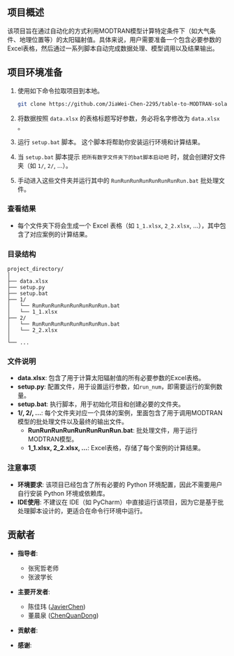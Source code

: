 ## 项目概述

该项目旨在通过自动化的方式利用MODTRAN模型计算特定条件下（如大气条件、地理位置等）的太阳辐射值。具体来说，用户需要准备一个包含必要参数的Excel表格，然后通过一系列脚本自动完成数据处理、模型调用以及结果输出。

## 项目环境准备

1. 使用如下命令拉取项目到本地。
   
   ```bash
   git clone https://github.com/JiaWei-Chen-2295/table-to-MODTRAN-solar-radiation.git
   ```
   
2. 将数据按照 `data.xlsx` 的表格标题写好参数，务必将名字修改为 `data.xlsx` 。

3. 运行 `setup.bat` 脚本。 这个脚本将帮助你安装运行环境和计算结果。

4. 当 `setup.bat` 脚本提示 `把所有数字文件夹下的bat脚本启动吧` 时，就会创建好文件夹（如 `1/`, `2/`, ...）。
  
5. 手动进入这些文件夹并运行其中的 `RunRunRunRunRunRunRunRun.bat` 批处理文件。

### 查看结果
  - 每个文件夹下将会生成一个 Excel 表格（如 `1_1.xlsx`, `2_2.xlsx`, ...），其中包含了对应案例的计算结果。

### 目录结构
```plaintext
project_directory/
│
├── data.xlsx
├── setup.py
├── setup.bat
├── 1/
│   └── RunRunRunRunRunRunRunRun.bat
│   └── 1_1.xlsx
├── 2/
│   └── RunRunRunRunRunRunRunRun.bat
│   └── 2_2.xlsx
│
└── ...
```

### 文件说明
- **data.xlsx**: 包含了用于计算太阳辐射值的所有必要参数的Excel表格。
- **setup.py**: 配置文件，用于设置运行参数，如`run_num`，即需要运行的案例数量。
- **setup.bat**: 执行脚本，用于初始化项目和创建必要的文件夹。
- **1/, 2/, ...**: 每个文件夹对应一个具体的案例，里面包含了用于调用MODTRAN模型的批处理文件以及最终的输出文件。
  - **RunRunRunRunRunRunRunRun.bat**: 批处理文件，用于运行MODTRAN模型。
  - **1_1.xlsx, 2_2.xlsx, ...**: Excel表格，存储了每个案例的计算结果。

### 注意事项
- **环境要求**: 该项目已经包含了所有必要的 Python 环境配置，因此不需要用户自行安装 Python 环境或依赖库。
- **IDE使用**: 不建议在 IDE（如 PyCharm）中直接运行该项目，因为它是基于批处理脚本设计的，更适合在命令行环境中运行。

## 贡献者
- **指导者**:
  - 张宪哲老师 
  - 张波学长
- **主要开发者**:
  - 陈佳玮 ([JavierChen](https://github.com/JiaWei-Chen-2295))
  - 董晨泉 ([ChenQuanDong](https://github.com/DCQ200849))

- **贡献者**:
- **感谢**:
